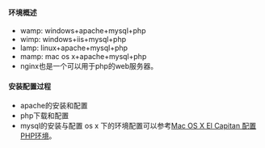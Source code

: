 #### 环境概述
* wamp: windows+apache+mysql+php
* wimp: windows+iis+mysql+php
* lamp: linux+apache+mysql+php
* mamp: mac os x+apache+mysql+php
* nginx也是一个可以用于php的web服务器。
#### 安装配置过程
* apache的安装和配置
* php下载和配置
* mysql的安装与配置
os x 下的环境配置可以参考[Mac OS X El Capitan 配置PHP环境](http://www.jianshu.com/p/94933ae68133)。